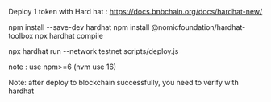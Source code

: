 Deploy 1 token with Hard hat : https://docs.bnbchain.org/docs/hardhat-new/

npm install --save-dev hardhat
npm install @nomicfoundation/hardhat-toolbox
npx hardhat compile

npx hardhat run --network testnet scripts/deploy.js

note : use npm>=6 (nvm use 16)

Note: after deploy to blockchain successfully, you need to verify with hardhat